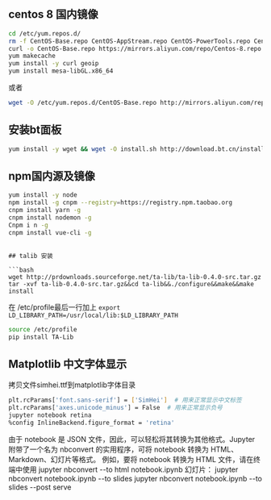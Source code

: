 

## centos 8 国内镜像

```bash
cd /etc/yum.repos.d/
rm -f CentOS-Base.repo CentOS-AppStream.repo CentOS-PowerTools.repo CentOS-centosplus.repo CentOS-Extras.repo
curl -o CentOS-Base.repo https://mirrors.aliyun.com/repo/Centos-8.repo
yum makecache
yum install -y curl geoip
yum install mesa-libGL.x86_64
```
或者
```bash
wget -O /etc/yum.repos.d/CentOS-Base.repo http://mirrors.aliyun.com/repo/Centos-8.repo
```

## 安装bt面板

```bash
yum install -y wget && wget -O install.sh http://download.bt.cn/install/install_6.0.sh && sh install.sh
```
## npm国内源及镜像
```bash
yum install -y node
npm install -g cnpm --registry=https://registry.npm.taobao.org
cnpm install yarn -g
cnpm install nodemon -g
Cnpm i n -g
cnpm install vue-cli -g
```

```

## talib 安装

```bash
wget http://prdownloads.sourceforge.net/ta-lib/ta-lib-0.4.0-src.tar.gz
tar -xvf ta-lib-0.4.0-src.tar.gz&&cd ta-lib&&./configure&&make&&make install
```
在 /etc/profile最后一行加上
`export LD_LIBRARY_PATH=/usr/local/lib:$LD_LIBRARY_PATH`
```bash
source /etc/profile
pip install TA-Lib
```

##  Matplotlib 中文字体显示
拷贝文件simhei.ttf到matplotlib字体目录
```bash
plt.rcParams['font.sans-serif'] = ['SimHei']  # 用来正常显示中文标签
plt.rcParams['axes.unicode_minus'] = False  # 用来正常显示负号
jupyter notebook retina
%config InlineBackend.figure_format = 'retina'
```
由于 notebook 是 JSON 文件，因此，可以轻松将其转换为其他格式。Jupyter 附带了一个名为 nbconvert 的实用程序，可将 notebook 转换为 HTML、Markdown、幻灯片等格式。
例如，要将 notebook 转换为 HTML 文件，请在终端中使用
jupyter nbconvert --to html notebook.ipynb
幻灯片：
jupyter nbconvert notebook.ipynb --to slides
jupyter nbconvert notebook.ipynb --to slides --post serve
